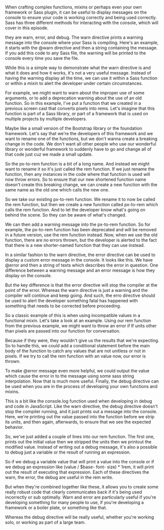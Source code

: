When crafting complex functions, mixins or perhaps even your own framework or Sass plugin, it can be useful to display messages on the console to ensure your code is working correctly and being used correctly. Sass has three different methods for interacting with the console, which will cover in this episode.

they are warn, error, and debug. The warn directive prints a warning message into the console where your Sass is compiling. Here's an example, it starts with the @warn directive and then a string containing the message. If you add this code to any Sass file, the warning will be printed to the console every time you save the file.

While this is a simple way to demonstrate what the warn directive is and what it does and how it works, it's not a very useful message. Instead of having the warning display all the time, we can use it within a Sass function or within a mixin to alert the developer under certain circumstances.

For example, we might want to warn about the improper use of some arguments, or to add a deprecation warning about the use of an old function. So in this example, I've put a function that we created in a previous screen cast that converts pixels into rems. Let's imagine that this function is part of a Sass library, or part of a framework that is used on multiple projects by multiple developers.

Maybe like a small version of the Bootstrap library or the foundation framework. Let's say that we're the developers of this framework and we want to rename one of the functions, but we don't wanna create a breaking change in the code. We don't want all other people who use our wonderful library or wonderful framework to suddenly have to go and change all of that code just cuz we made a small update.

So the px-to-rem function is a bit of a long name. And instead we might want to rename it so it's just called the rem function. If we just rename the function, then any instances in the code where that function is used will now throw errors. So to ensure that our new shortened function name doesn't create this breaking change, we can create a new function with the same name as the old one which calls the new one.

So we take our existing px-to-rem function. We rename it to now be called the rem function, but then we create a new function called px-to-rem which calls the rem function. And to let the developer know what's going on behind the scene. So they can be aware of what's changed.

We can then add a warning message into the px-to-rem function. So for example, the px-to-rem function has been deprecated and will be removed in a future version, use the rem function instead. Now, when we use the old function, there are no errors thrown, but the developer is alerted to the fact that there is a new shorter-named function that they can use instead.

In a similar fashion to the warn directive, the error directive can be used to display a custom error message in the console. It looks like this. We have @error and then a string of texts which describes the error in question. One difference between a warning message and an error message is how they display on the console.

But the key difference is that the error directive will stop the compiler at the point of the error. Whereas the warn directive is just a warning and the compiler will continue and keep going. And such, the erro directive should be used to alert the developer something fatal has happened with something that needs to be corrected before proceeding.

So a classic example of this is when using incompatible values in a functional mixin. Let's take a look at an example. Using our rem function from the previous example, we might want to throw an error if If units other than pixels are passed into our function for conversation.

Because if they were, they wouldn't give us the results that we're expecting. So to handle this, we could add a conditional statement before the main body of the function to catch any values that are not unitless or not in pixels. If we try to call the rem function with an value now, our error is thrown.

To make @error message even more helpful, we could output the value which cause the error in to the message using some sass string interpolation. Now that is much more useful. Finally, the debug directive can be used when you are in the process of developing your own functions and mixins.

This is a bit like the console.log function used when developing in debug and code in JavaScript. Like the warn directive, the debug directive doesn't stop the compiler running, and it just prints out a message into the console. Here, we're printing out the value passed into the function before we strip its units, and then again, afterwards, to ensure that we see the expected behavior.

So, we've just added a couple of lines into our rem function. The first one, prints out the initial value then we stripped the units then we printout the modified value. Instead of writing out a debug message, it's also a possible to debug just a variable or the result of running an expression.

So if we debug a variable value that will print a value into the console or if we debug an expression like (value / $base- font- size) * 1rem, it will print out the result of executing that expression. Each of these directives the warn, the error, the debug are useful in the rem write.

But when they're combined together like these, it allows you to create some really robust code that clearly communicates back if it's being used incorrectly or sub optimally. Warn and error are particularly useful if you're developing something for many people to use, if you're developing a framework or a boiler plate, or something like that.

Whereas the debug directive will be really useful, whether you're working solo, or working as part of a large team.


